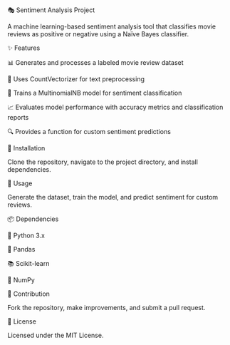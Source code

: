 🎭 Sentiment Analysis Project

A machine learning-based sentiment analysis tool that classifies movie reviews as positive or negative using a Naïve Bayes classifier.

✨ Features

📊 Generates and processes a labeled movie review dataset

📝 Uses CountVectorizer for text preprocessing

🤖 Trains a MultinomialNB model for sentiment classification

📈 Evaluates model performance with accuracy metrics and classification reports

🔍 Provides a function for custom sentiment predictions

🔧 Installation

Clone the repository, navigate to the project directory, and install dependencies.

🚀 Usage

Generate the dataset, train the model, and predict sentiment for custom reviews.

📦 Dependencies

🐍 Python 3.x

🐼 Pandas

📚 Scikit-learn

🔢 NumPy

🤝 Contribution

Fork the repository, make improvements, and submit a pull request.

📜 License

Licensed under the MIT License.
